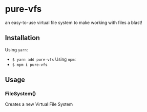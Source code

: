 # pure-vfs

an easy-to-use virtual file system to make working with files a blast!

## Installation

Using `yarn`:

- `$ yarn add pure-vfs`
  Using `npm`:
- `$ npm i pure-vfs`

## Usage

### FileSystem()

Creates a new Virtual File System
